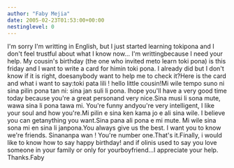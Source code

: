 ```yaml
---
author: "Faby Mejia"
date: 2005-02-23T01:53:00+00:00
nestinglevel: 0
---
```

I'm sorry I'm writting in English, but I just started learning tokipona and I don't feel trustful about what I know now... I'm writtingbecause I need your help. My cousin's birthday (the one who invited meto learn toki pona) is this friday and I want to write a card for himin toki pona. I already did but I don't know if it is right, doesanybody want to help me to check it?Here is the card and what i want to say:toki pata lili ! hello little cousin!Mi wile tempo suno ni sina pilin pona tan ni: sina jan suli li pona. Ihope you'll have a very good time today because you're a great personand very nice.Sina musi li sona mute, wawa sina li pona tawa mi. You're funny andyou're very intelligent, I like your soul and how you're.Mi pilin e sina ken kama jo e ali sina wile. I believe you can getanything you want.Sina pana ali pona e mi mute. Mi wile sina sona mi en sina li janpona.You always give us the best. I want you to know we're friends. Sinananpa wan ! You're number one.That's it.Finally, i would like to know how to say happy birthday! and if olinis used to say you love someone in your family or only for yourboyfriend...I appreciate your help. Thanks.Faby